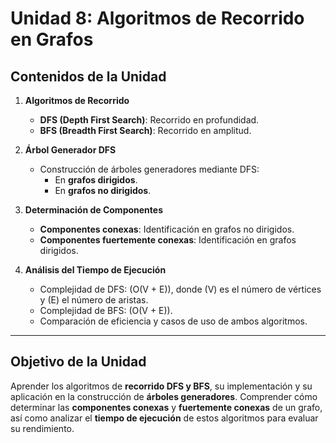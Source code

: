 # Unidad 8: Algoritmos de Recorrido en Grafos

## Contenidos de la Unidad

1. **Algoritmos de Recorrido**  
   - **DFS (Depth First Search)**: Recorrido en profundidad.  
   - **BFS (Breadth First Search)**: Recorrido en amplitud.

2. **Árbol Generador DFS**  
   - Construcción de árboles generadores mediante DFS:  
     - En **grafos dirigidos**.  
     - En **grafos no dirigidos**.

3. **Determinación de Componentes**  
   - **Componentes conexas**: Identificación en grafos no dirigidos.  
   - **Componentes fuertemente conexas**: Identificación en grafos dirigidos.

4. **Análisis del Tiempo de Ejecución**  
   - Complejidad de DFS: \(O(V + E)\), donde \(V\) es el número de vértices y \(E\) el número de aristas.  
   - Complejidad de BFS: \(O(V + E)\).  
   - Comparación de eficiencia y casos de uso de ambos algoritmos.

---

## Objetivo de la Unidad

Aprender los algoritmos de **recorrido DFS y BFS**, su implementación y su aplicación en la construcción de **árboles generadores**. Comprender cómo determinar las **componentes conexas** y **fuertemente conexas** de un grafo, así como analizar el **tiempo de ejecución** de estos algoritmos para evaluar su rendimiento.
